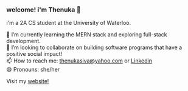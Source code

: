 ### welcome! i'm Thenuka 👋

i'm a 2A CS student at the University of Waterloo.

🌱 I’m currently learning the MERN stack and exploring full-stack development. 
<br>
👯 I’m looking to collaborate on building software programs that have a positive social impact!
<br>
📫 How to reach me: thenukasiva@yahoo.com or [Linkedin](https://www.linkedin.com/in/thenukasiva/)
<br>
😄 Pronouns: she/her

Visit my [website!](https://thenukasiva.github.io)



